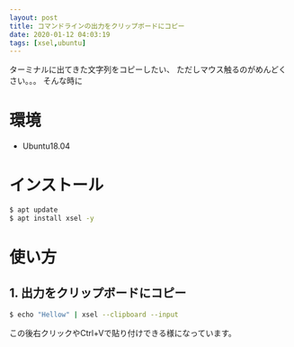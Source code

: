 ```yaml
---
layout: post
title: コマンドラインの出力をクリップボードにコピー
date: 2020-01-12 04:03:19
tags: [xsel,ubuntu]
---
```


ターミナルに出てきた文字列をコピーしたい、
ただしマウス触るのがめんどくさい。。。
そんな時に

# 環境

- Ubuntu18.04

# インストール

```bash
$ apt update
$ apt install xsel -y
```

# 使い方

## 1. 出力をクリップボードにコピー

```bash
$ echo "Hellow" | xsel --clipboard --input
```

この後右クリックやCtrl+Vで貼り付けできる様になっています。
